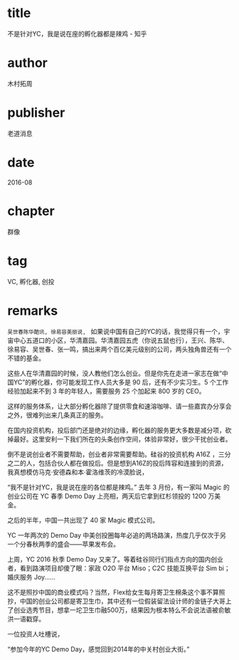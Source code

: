 # title
不是针对YC，我是说在座的孵化器都是辣鸡 - 知乎

# author
木村拓周

# publisher
老道消息

# date
2016-08

# chapter
群像

# tag
VC, 孵化器, 创投

# remarks
`吴世春陈华酷讯, 徐易容美丽说, `
如果说中国有自己的YC的话，我觉得只有一个，宇宙中心五道口的小区，华清嘉园。华清嘉园五虎（你说五鼠也行），王兴、陈华、徐易容、吴世春、张一鸣，搞出来两个百亿美元级别的公司，两头独角兽还有一个不错的基金。

这些人在华清嘉园的时候，没人教他们怎么创业。但是你先在走进一家志在做“中国YC”的孵化器，你可能发现工作人员大多是 90 后，还有不少实习生。5 个工作经验加起来不到 3 年的年轻人，需要服务 25 个加起来 800 岁的 CEO。

这样的服务体系，让大部分孵化器除了提供零食和速溶咖啡、请一些嘉宾办分享会之外，很难列出来几条真正的服务。

在国内投资机构，投后部门还是绝对的边缘，孵化器的服务更大多数是减分项，砍掉最好。这里安利一下我们所在的头条创作空间，体验非常好，很少干扰创业者。

倒不是说创业者不需要帮助，创业者非常需要帮助。硅谷的投资机构 A16Z ，三分之二的人，包括合伙人都在做投后。但是想到A16Z的投后阵容和连接到的资源，我真想模仿马克·安德森和本·霍洛维茨的冷漠脸说，

“我不是针对YC，我是说在座的各位都是辣鸡。”
去年 3 月份，有一家叫 Magic 的创业公司在 YC 春季 Demo Day 上亮相，两天后它拿到红杉领投的 1200 万美金。

之后的半年，中国一共出现了 40 家 Magic 模式公司。

YC 一年两次的 Demo Day 中美创投圈每年必追的两场路演，热度几乎仅次于另一个分春秋两季的盛会——苹果发布会。

上周，YC 2016 秋季 Demo Day 又来了。等着硅谷同行们指点方向的国内创业者，看到路演项目却傻了眼：家政 O2O 平台 Miso；C2C 技能互换平台 Sim bi；婚庆服务 Joy......

这不是照抄中国的商业模式吗？当然，Flex给女生每月寄卫生棉条这个事不算照抄，中国的创业公司都是寄卫生巾，其中还有一位假装留法设计师的金链子大哥上了创业选秀节目，想拿一坨卫生巾融500万，结果因为根本特么不会说法语被俞敏洪一语戳穿。

一位投资人吐槽说，

“参加今年的YC Demo Day，感觉回到2014年的中关村创业大街。”
